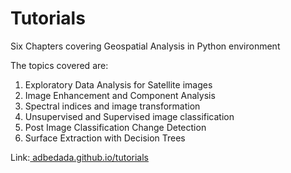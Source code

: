 # Tutorials
 Six Chapters covering Geospatial Analysis in Python environment
 
 The topics covered are:
 1. Exploratory Data Analysis for Satellite images
 2. Image Enhancement and Component Analysis
 3. Spectral indices and image transformation
 4. Unsupervised and Supervised image classification
 5. Post Image Classification Change Detection
 6. Surface Extraction with Decision Trees

 Link:<a href =https://adbedada.github.io/tutorials> adbedada.github.io/tutorials</a>
